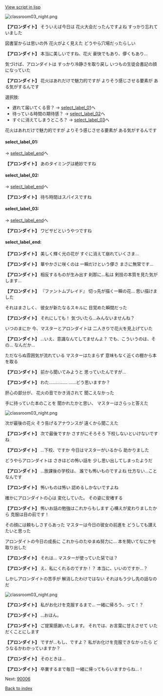 [View script in lisp](../scripts/10075301.txt)

![classroom03_night.png](../images/backgrounds/classroom03_night.png)

**【アロンダイト】**
そういえば今日は
花火大会だったんですよね
すっかり忘れていました

図書室からは思いの外
花火がよく見えた
どうやら穴場だったらしい

**【アロンダイト】**
本当に美しいですね、花火
豪快でもあり、儚くもあり…

気づけば、アロンダイトは
すっかり冷静さを取り戻し
いつもの生徒会書記の顔になっていた

**【アロンダイト】**
花火はあれだけで魅力的ですが
よりそう感じさせる要素が
ある気がするんです

選択肢:
- 遅れて届いてくる音？ → [select_label_01](#select_label_01)へ
- 待っている時間の期待感？ → [select_label_02](#select_label_02)へ
- すぐに消えてしまうところ？ → [select_label_03](#select_label_03)へ

花火はあれだけで魅力的ですが
よりそう感じさせる要素が
ある気がするんです

#### select_label_01:
 → [select_label_end](#select_label_end)へ

**【アロンダイト】**
あのタイミングは絶妙ですね

#### select_label_02:
 → [select_label_end](#select_label_end)へ

**【アロンダイト】**
待ち時間はスパイスですね

#### select_label_03:
 → [select_label_end](#select_label_end)へ

**【アロンダイト】**
ワビサビというやつですね

#### select_label_end:

**【アロンダイト】**
美しく輝く光の花が
すぐに消えて崩れていくさま…

**【アロンダイト】**
華やかさに咲くのは
一瞬だけという儚さ
まさに無常です…

**【アロンダイト】**
相反するものが生み出す
刹那に…私は
剣技の本質を見た気がします…

**【アロンダイト】**
『ファントムブレイド』
切っ先が描く一瞬の花…
思い描けました

それはまさしく、
彼女が新たなるスキルに
目覚めた瞬間だった

**【アロンダイト】**
それにしても！
気づいたら…みんないませんね？

いつのまにか
今、マスターとアロンダイトは
二人きりで花火を見上げていた

**【アロンダイト】**
…いえ、意識なんてしてませんよ？
でも、こういうのは、その…
なんだか…

ただならぬ雰囲気が流れている
マスターはたまらず
意味もなく近くの棚から本を取る

**【アロンダイト】**
前から聞いてみようと
思っていたんですが…

**【アロンダイト】**
わた……………
……どう思いますか？

肝心の部分が、
花火の音でかき消されて
聞こえなかった

手に持っていた本のことを
聞かれたかと思い、
マスターはさらっと答えた

![classroom03_night.png](../images/backgrounds/classroom03_night.png)

次が最後の花火
そう告げるアナウンスが
遠くから聞こえた

**【アロンダイト】**
次で最後ですか
さすがにそろそろ
下校しないといけないですね

**【アロンダイト】**
…下校、ですか
今日はマスターがいるから
助かりました

どうやらアロンダイトは
さきほどの怖い話を
少し思い出してしまったようだ

**【アロンダイト】**
…放課後の学校は、
誰でも怖いものですよね
仕方ない…ことなんです

**【アロンダイト】**
怖いものは怖い
認めるしかないですよね

確かにアロンダイトの心は
変化していた。
その姿に安堵する

**【アロンダイト】**
怖いお話の勉強はこれからもします
心構えが変わりましたから
克服は目の前です！

その顔には頼もしさすらあった
マスターは今日の彼女の前進を
どうしても讃えたいと思った

アロンダイトの今日の成長に
これからのたゆまぬ努力に…
本を開いてなにかを取り出した

**【アロンダイト】**
それは…
マスターが使っていた栞では？

**【アロンダイト】**
え、私にくれるのですか！？
本当に、いいのですか…？

しかしアロンダイトの苦手が
解消したわけではない
それはもう少し先の話なのだ

![classroom03_night.png](../images/backgrounds/classroom03_night.png)

**【アロンダイト】**
私がお化けを克服するまで…
一緒に帰ろう、って！？

**【アロンダイト】**
…おほん。

**【アロンダイト】**
ご提案感謝いたします。
それでは、お言葉に甘えさせて
いただくことにします

**【アロンダイト】**
ですが…もし、ですよ？
私がお化けを克服できなかったら
どうなるかわかっていますか？

**【アロンダイト】**
そのときは…

**【アロンダイト】**
卒業するまで毎日
一緒に帰ってもらいますからね…！


Next: [90006](90006.md)

[Back to index](index.md)
